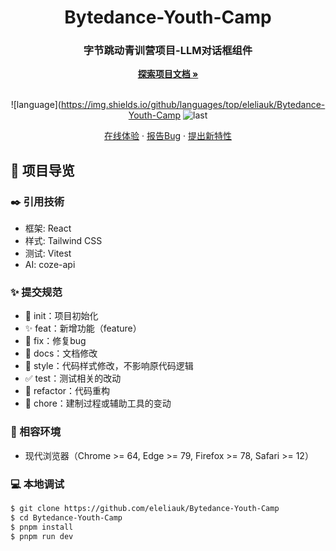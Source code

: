 <div align="center">
  <h1 align="center">Bytedance-Youth-Camp</h1>
  <h3>字节跳动青训营项目-LLM对话框组件</h3>
  <a href="https://github.com/eleliauk/Bytedance-Youth-Camp"><strong>探索项目文档 »</strong></a>
  <br />
  <br />


![language](https://img.shields.io/github/languages/top/eleliauk/Bytedance-Youth-Camp
![last](https://img.shields.io/github/last-commit/eleliauk/Bytedance-Youth-Camp)

<a href="#" target="_blank">在线体验</a>
·
<a href="https://github.com/eleliauk/Bytedance-Youth-Camp/issues">报告Bug</a>
·
<a href="https://github.com/eleliauk/Bytedance-Youth-Campissues">提出新特性</a>

</div>

## 🔖 项目导览
### ✒️ 引用技術
- 框架: React
- 样式: Tailwind CSS
- 测试: Vitest
- AI: coze-api


### ✨ 提交规范

- 🎉 init：项目初始化
- ✨ feat：新增功能（feature）
- 🐞 fix：修复bug
- 📃 docs：文档修改
- 🌈 style：代码样式修改，不影响原代码逻辑
- ✅ test：测试相关的改动
- 🔨 refactor：代码重构
- 🔧 chore：建制过程或辅助工具的变动

### 🎯 相容环境

- 现代浏览器（Chrome >= 64, Edge >= 79, Firefox >= 78, Safari >= 12）

### 💻 本地调试

```bash
$ git clone https://github.com/eleliauk/Bytedance-Youth-Camp
$ cd Bytedance-Youth-Camp
$ pnpm install
$ pnpm run dev
```
